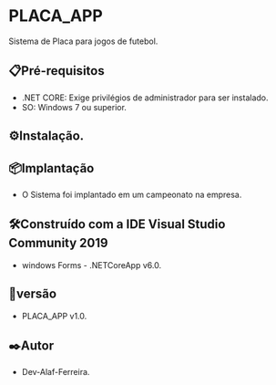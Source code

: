 # PLACA_APP
Sistema de Placa para jogos de futebol.

## 📋Pré-requisitos
- .NET CORE: Exige privilégios de administrador para ser instalado.
- SO: Windows 7 ou superior.

## ⚙️Instalação.


## 📦Implantação
- O Sistema foi implantado em um campeonato na empresa.

## 🛠️Construído com a IDE Visual Studio Community 2019
- windows Forms - .NETCoreApp v6.0. 

## 📌versão
- PLACA_APP v1.0.

## ✒️Autor
- Dev-Alaf-Ferreira.

